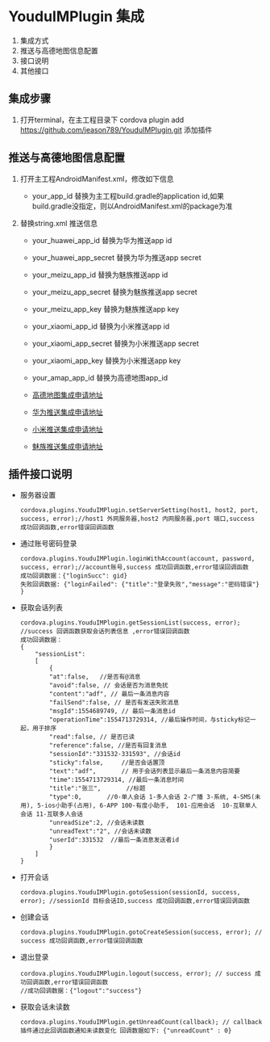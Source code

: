 # YouduIMPlugin 集成
1. 集成方式
2. 推送与高德地图信息配置
3. 接口说明
4. 其他接口


## 集成步骤


1. 打开terminal，在主工程目录下 cordova plugin add https://github.com/jeason789/YouduIMPlugin.git 添加插件

## 推送与高德地图信息配置


1. 打开主工程AndroidManifest.xml，修改如下信息
	- your\_app\_id 替换为主工程build.gradle的application id,如果build.gradle没指定，则以AndroidManifest.xml的package为准
	
2. 替换string.xml 推送信息
	- 	your\_huawei\_app\_id 替换为华为推送app id
	- 	your\_huawei\_app\_secret 替换为华为推送app secret
	- 	your\_meizu\_app\_id 替换为魅族推送app id
	- 	your\_meizu\_app\_secret 替换为魅族推送app secret
	- 	your\_meizu\_app\_key 替换为魅族推送app key
	- 	your\_xiaomi\_app\_id 替换为小米推送app id
	- 	your\_xiaomi\_app\_secret 替换为小米推送app secret
	- 	your\_xiaomi\_app\_key 替换为小米推送app key
	- 	your\_amap\_app\_id 替换为高德地图app_id

	- 	[高德地图集成申请地址](https://lbs.amap.com/dev/key/app)
	- 	[华为推送集成申请地址](https://developer.huawei.com/consumer/cn/console#/appManage)
	- 	[小米推送集成申请地址](http://admin.xmpush.xiaomi.com/zh_CN/)
	- 	[魅族推送集成申请地址](http://push.meizu.com)

## 插件接口说明


- 服务器设置
	```
	cordova.plugins.YouduIMPlugin.setServerSetting(host1, host2, port, success, error);//host1 外网服务器,host2 内网服务器,port 端口,success 成功回调函数,error错误回调函数
	```

-  通过账号密码登录 

	```
	cordova.plugins.YouduIMPlugin.loginWithAccount(account, password, success, error);//account账号,success 成功回调函数,error错误回调函数 
	成功回调数据：{"loginSucc": gid}
	失败回调数据: {"loginFailed": {"title":"登录失败","message":"密码错误"} }
	```

- 获取会话列表

	```
	cordova.plugins.YouduIMPlugin.getSessionList(success, error); //success 回调函数获取会话列表信息 ,error错误回调函数
	成功回调数据：
	{
		"sessionList": 
		[
			{
			"at":false,   //是否有@消息
			"avoid":false, // 会话是否为消息免扰
			"content":"adf", // 最后一条消息内容 
			"failSend":false, // 是否有发送失败消息
			"msgId":1554689749, // 最后一条消息id
			"operationTime":1554713729314, //最后操作时间，与sticky标记一起，用于排序
			"read":false, // 是否已读
			"reference":false, //是否有回复消息
			"sessionId":"331532-331593", //会话id
			"sticky":false, 	//是否会话置顶
			"text":"adf",		// 用于会话列表显示最后一条消息内容简要
			"time":1554713729314, //最后一条消息时间
			"title":"张三", 		//标题
			"type":0,		//0-单人会话 1-多人会话 2-广播 3-系统, 4-SMS(未用), 5-ios小助手(占用), 6-APP 100-有度小助手,  101-应用会话  10-互联单人会话 11-互联多人会话
			"unreadSize":2, //会话未读数
			"unreadText":"2", //会话未读数
			"userId":331532  //最后一条消息发送者id
			}
		]
	}
	```	

- 打开会话

	```
	cordova.plugins.YouduIMPlugin.gotoSession(sessionId, success, error); //sessionId 目标会话ID,success 成功回调函数,error错误回调函数
	```

- 创建会话

	```
	cordova.plugins.YouduIMPlugin.gotoCreateSession(success, error); // success 成功回调函数,error错误回调函数
	```
	
- 退出登录
	
	```
	cordova.plugins.YouduIMPlugin.logout(success, error); // success 成功回调函数,error错误回调函数
	//成功回调数据：{"logout":"success"} 
	```
- 获取会话未读数
	
	
	```
	cordova.plugins.YouduIMPlugin.getUnreadCount(callback); // callback 插件通过此回调函数通知未读数变化 回调数据如下: {"unreadCount" : 0}
	```
	

